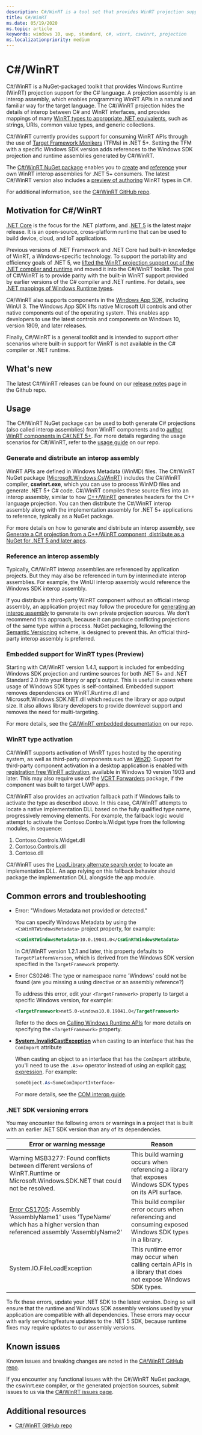 ```yaml
---
description: C#/WinRT is a tool set that provides WinRT projection support for C# code.
title: C#/WinRT
ms.date: 05/19/2020
ms.topic: article
keywords: windows 10, uwp, standard, c#, winrt, cswinrt, projection
ms.localizationpriority: medium
---
```


# C#/WinRT

C#/WinRT is a NuGet-packaged toolkit that provides Windows Runtime (WinRT) projection support for the C# language. A projection assembly is an interop assembly, which enables programming WinRT APIs in a natural and familiar way for the target language. The C#/WinRT projection hides the details of interop between C# and WinRT interfaces, and provides mappings of many [WinRT types to appropriate .NET equivalents](net-mappings-of-winrt-types.md), such as strings, URIs, common value types, and generic collections.

C#/WinRT currently provides support for consuming WinRT APIs through the use of [Target Framework Monikers](/windows/apps/desktop/modernize/desktop-to-uwp-enhance#net-5-use-the-target-framework-moniker-option) (TFMs) in .NET 5+. Setting the TFM with a specific Windows SDK version adds references to the Windows SDK projection and runtime assemblies generated by C#/WinRT.

The [C#/WinRT NuGet package](https://www.nuget.org/packages/Microsoft.Windows.CsWinRT/) enables you to [create](#generate-and-distribute-an-interop-assembly) and [reference](#reference-an-interop-assembly) your own WinRT interop assemblies for .NET 5+ consumers. The latest C#/WinRT version also includes a [preview of authoring](create-windows-runtime-component-cswinrt.md) WinRT types in C#.

For additional information, see the [C#/WinRT GitHub repo](https://aka.ms/cswinrt/repo).

## Motivation for C#/WinRT

[.NET Core](/dotnet/core/) is the focus for the .NET platform, and .[NET 5](/dotnet/core/dotnet-five) is the latest major release. It is an open-source, cross-platform runtime that can be used to build device, cloud, and IoT applications.

Previous versions of .NET Framework and .NET Core had built-in knowledge of WinRT, a Windows-specific technology. To support the portability and efficiency goals of .NET 5, we [lifted the WinRT projection support out of the .NET compiler and runtime](/dotnet/core/compatibility/interop/5.0/built-in-support-for-winrt-removed) and moved it into the C#/WinRT toolkit. The goal of C#/WinRT is to provide parity with the built-in WinRT support provided by earlier versions of the C# compiler and .NET runtime. For details, see [.NET mappings of Windows Runtime types](net-mappings-of-winrt-types.md).

C#/WinRT also supports components in the [Windows App SDK](/windows/apps/windows-app-sdk/), including WinUI 3. The Windows App SDK lifts native Microsoft UI controls and other native components out of the operating system. This enables app developers to use the latest controls and components on Windows 10, version 1809, and later releases.

Finally, C#/WinRT is a general toolkit and is intended to support other scenarios where built-in support for WinRT is not available in the C# compiler or .NET runtime.

## What's new

The latest C#/WinRT releases can be found on our [release notes](https://github.com/microsoft/CsWinRT/releases) page in the Github repo.

## Usage

The C#/WinRT NuGet package can be used to both generate C# projections (also called interop assemblies) from WinRT components and to [author WinRT components in C#/.NET 5+](https://github.com/microsoft/CsWinRT/blob/master/docs/authoring.md). For more details regarding the usage scenarios for C#/WinRT, refer to the [usage guide](https://github.com/microsoft/CsWinRT/blob/master/docs/usage.md) on our repo.

### Generate and distribute an interop assembly

WinRT APIs are defined in Windows Metadata (WinMD) files. The C#/WinRT NuGet package ([Microsoft.Windows.CsWinRT](https://www.nuget.org/packages/Microsoft.Windows.CsWinRT/)) includes the C#/WinRT compiler, **cswinrt.exe**, which you can use to process WinMD files and generate .NET 5+ C# code. C#/WinRT compiles these source files into an interop assembly, similar to how [C++/WinRT](../cpp-and-winrt-apis/index.md) generates headers for the C++ language projection. You can then distribute the C#/WinRT interop assembly along with the implementation assembly for .NET 5+ applications to reference, typically as a NuGet package.

For more details on how to generate and distribute an interop assembly, see [Generate a C# projection from a C++/WinRT component, distribute as a NuGet for .NET 5 and later apps](net-projection-from-cppwinrt-component.md).

### Reference an interop assembly

Typically, C#/WinRT interop assemblies are referenced by application projects. But they may also be referenced in turn by intermediate interop assemblies. For example, the WinUI interop assembly would reference the Windows SDK interop assembly.

If you distribute a third-party WinRT component without an official interop assembly, an application project may follow the procedure for [generating an interop assembly](#generate-and-distribute-an-interop-assembly) to generate its own private projection sources. We don't recommend this approach, because it can produce conflicting projections of the same type within a process. NuGet packaging, following the [Semantic Versioning](https://semver.org) scheme, is designed to prevent this. An official third-party interop assembly is preferred.

### Embedded support for WinRT types (Preview) 

Starting with C#/WinRT version 1.4.1, support is included for embedding Windows SDK projection and runtime sources for both .NET 5+ and .NET Standard 2.0 into your library or app's output. This is useful in cases where usage of Windows SDK types is self-contained. Embedded support removes dependencies on WinRT.Runtime.dll and Microsoft.Windows.SDK.NET.dll which reduces the library or app output size. It also allows library developers to provide downlevel support and removes the need for multi-targeting.

For more details, see the [C#/WinRT embedded documentation](https://github.com/microsoft/CsWinRT/blob/master/docs/embedded.md) on our repo.

### WinRT type activation

C#/WinRT supports activation of WinRT types hosted by the operating system, as well as third-party components such as [Win2D](https://www.nuget.org/packages/Win2D.uwp/). Support for third-party component activation in a desktop application is enabled with [registration free WinRT activation](https://blogs.windows.com/windowsdeveloper/2019/04/30/enhancing-non-packaged-desktop-apps-using-windows-runtime-components/), available in Windows 10 version 1903 and later. This may also require use of the [VCRT Forwarders](https://www.nuget.org/packages/Microsoft.VCRTForwarders.140/) package, if the component was built to target UWP apps.

C#/WinRT also provides an activation fallback path if Windows fails to activate the type as described above. In this case, C#/WinRT attempts to locate a native implementation DLL based on the fully qualified type name, progressively removing elements. For example, the fallback logic would attempt to activate the Contoso.Controls.Widget type from the following modules, in sequence:

1. Contoso.Controls.Widget.dll
2. Contoso.Controls.dll
3. Contoso.dll

C#/WinRT uses the [LoadLibrary alternate search order](/windows/win32/dlls/dynamic-link-library-search-order#alternate-search-order-for-desktop-applications) to locate an implementation DLL. An app relying on this fallback behavior should package the implementation DLL alongside the app module.

## Common errors and troubleshooting

- Error: "Windows Metadata not provided or detected."

  You can specify Windows Metadata by using the `<CsWinRTWindowsMetadata>` project property, for example:

  ```xml
  <CsWinRTWindowsMetadata>10.0.19041.0</CsWinRTWindowsMetadata>
  ```

  In C#/WinRT version 1.2.1 and later, this property defaults to `TargetPlatformVersion`, which is derived from the Windows SDK version specified in the `TargetFramework` property.
  
- Error	CS0246: The type or namespace name 'Windows' could not be found (are you missing a using directive or an assembly reference?)

  To address this error, edit your `<TargetFramework>` property to target a specific Windows version, for example:
  ```xml
  <TargetFramework>net5.0-windows10.0.19041.0</TargetFramework>
  ```
  Refer to the docs on [Calling Windows Runtime APIs](/windows/apps/desktop/modernize/desktop-to-uwp-enhance) for more details on specifying the `<TargetFramework>` property.
  
- [**System.InvalidCastException**](/dotnet/api/system.invalidcastexception) when casting to an interface that has the `ComImport` attribute
 
  When casting an object to an interface that has the `ComImport` attribute, you'll need to use the `.As<>` operator instead of using an explicit [cast expression](/dotnet/csharp/language-reference/operators/type-testing-and-cast#cast-expression). For example:
  
  ```csharp
  someObject.As<SomeComImportInterface>
  ```
  
  For more details, see the [COM interop guide](https://github.com/microsoft/CsWinRT/blob/master/docs/interop.md).

### .NET SDK versioning errors

You may encounter the following errors or warnings in a project that is built with an earlier .NET SDK version than any of its dependencies.

| Error or warning message | Reason |
|--------------------------|--------|
| Warning MSB3277: Found conflicts between different versions of WinRT.Runtime or Microsoft.Windows.SDK.NET that could not be resolved. | This build warning occurs when referencing a library that exposes Windows SDK types on its API surface. |
| [Error CS1705](/dotnet/csharp/language-reference/compiler-messages/cs1705): Assembly 'AssemblyName1' uses 'TypeName' which has a higher version than referenced assembly 'AssemblyName2' | This build compiler error occurs when referencing and consuming exposed Windows SDK types in a library. |
| System.IO.FileLoadException | This runtime error may occur when calling certain APIs in a library that does not expose Windows SDK types. |

To fix these errors, update your .NET SDK to the latest version. Doing so will ensure that the runtime and Windows SDK assembly versions used by your application are compatible with all dependencies. These errors may occur with early servicing/feature updates to the .NET 5 SDK, because runtime fixes may require updates to our assembly versions.

## Known issues

Known issues and breaking changes are noted in the [C#/WinRT GitHub repo](https://aka.ms/cswinrt/repo).

If you encounter any functional issues with the C#/WinRT NuGet package, the cswinrt.exe compiler, or the generated projection sources, submit issues to us via the [C#/WinRT issues page](https://github.com/microsoft/CsWinRT/issues).

## Additional resources

* [C#/WinRT GitHub repo](https://aka.ms/cswinrt/repo)

